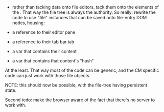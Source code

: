 - rather than tacking data onto file editors, tack them onto the <file-entry> elements of the <file-tree>. That way the file tree is always the authority.
So really: rewrite the code to use "file" instances that can be saved onto file-entry DOM nodes, housing:

- a reference to their editor pane
- a reference to their tab bar tab
- a var that contains their content
- a var that contains that content's "hash"


At the least. That way most of the code can be generic, and the CM specific code can just work with those file objects.

NOTE: this should now be possible, with the file-tree having persistent state.

Second todo: make the browser aware of the fact that there's no server to work with.
